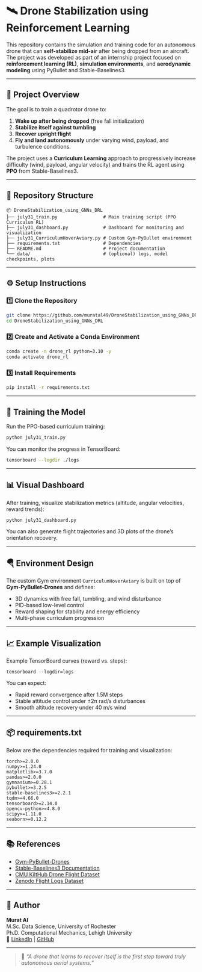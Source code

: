 # 🛰️ Drone Stabilization using Reinforcement Learning

This repository contains the simulation and training code for an autonomous drone that can **self-stabilize mid-air** after being dropped from an aircraft.  
The project was developed as part of an internship project focused on **reinforcement learning (RL)**, **simulation environments**, and **aerodynamic modeling** using PyBullet and Stable-Baselines3.

---

## 🚀 Project Overview

The goal is to train a quadrotor drone to:
1. **Wake up after being dropped** (free fall initialization)
2. **Stabilize itself against tumbling**
3. **Recover upright flight**
4. **Fly and land autonomously** under varying wind, payload, and turbulence conditions.

The project uses a **Curriculum Learning** approach to progressively increase difficulty (wind, payload, angular velocity) and trains the RL agent using **PPO** from Stable-Baselines3.

---

## 🧩 Repository Structure

```
📦 DroneStabilization_using_GNNs_DRL
├── july31_train.py                 # Main training script (PPO Curriculum RL)
├── july31_dashboard.py             # Dashboard for monitoring and visualization
├── july31_CurriculumHoverAviary.py # Custom Gym-PyBullet environment
├── requirements.txt                # Dependencies
├── README.md                       # Project documentation
└── data/                           # (optional) logs, model checkpoints, plots
```

---

## ⚙️ Setup Instructions

### 1️⃣ Clone the Repository
```bash
git clone https://github.com/muratal49/DroneStabilization_using_GNNs_DRL.git
cd DroneStabilization_using_GNNs_DRL
```

### 2️⃣ Create and Activate a Conda Environment
```bash
conda create -n drone_rl python=3.10 -y
conda activate drone_rl
```

### 3️⃣ Install Requirements
```bash
pip install -r requirements.txt
```

---

## 🧠 Training the Model

Run the PPO-based curriculum training:
```bash
python july31_train.py
```

You can monitor the progress in TensorBoard:
```bash
tensorboard --logdir ./logs
```

---

## 📊 Visual Dashboard

After training, visualize stabilization metrics (altitude, angular velocities, reward trends):

```bash
python july31_dashboard.py
```

You can also generate flight trajectories and 3D plots of the drone’s orientation recovery.

---

## 🪂 Environment Design

The custom Gym environment `CurriculumHoverAviary` is built on top of **Gym-PyBullet-Drones** and defines:
- 3D dynamics with free fall, tumbling, and wind disturbance
- PID-based low-level control
- Reward shaping for stability and energy efficiency
- Multi-phase curriculum progression

---

## 📈 Example Visualization

Example TensorBoard curves (reward vs. steps):

```
tensorboard --logdir=logs
```

You can expect:
- Rapid reward convergence after 1.5M steps
- Stable attitude control under ±2π rad/s disturbances
- Smooth altitude recovery under 40 m/s wind

---

## 📦 requirements.txt

Below are the dependencies required for training and visualization:

```text
torch>=2.0.0
numpy>=1.24.0
matplotlib>=3.7.0
pandas>=2.0.0
gymnasium>=0.28.1
pybullet>=3.2.5
stable-baselines3>=2.2.1
tqdm>=4.66.0
tensorboard>=2.14.0
opencv-python>=4.8.0
scipy>=1.11.0
seaborn>=0.12.2
```

---

## 📚 References
- [Gym-PyBullet-Drones](https://github.com/utiasDSL/gym-pybullet-drones)
- [Stable-Baselines3 Documentation](https://stable-baselines3.readthedocs.io/)
- [CMU KiltHub Drone Flight Dataset](https://kilthub.cmu.edu/articles/dataset/)
- [Zenodo Flight Logs Dataset](https://zenodo.org/records/13682870)

---

## 👤 Author

**Murat Al**  
M.Sc. Data Science, University of Rochester  
Ph.D. Computational Mechanics, Lehigh University  
🔗 [LinkedIn](https://www.linkedin.com/in/muratal49) | [GitHub](https://github.com/muratal49)

---

> 🧩 *“A drone that learns to recover itself is the first step toward truly autonomous aerial systems.”*
